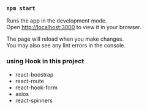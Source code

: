### `npm start`

Runs the app in the development mode.\
Open [http://localhost:3000](http://localhost:3000) to view it in your browser.

The page will reload when you make changes.\
You may also see any lint errors in the console.

### using Hook in this project
- react-boostrap
- react-route
- react-hook-form
- axios
- react-spinners